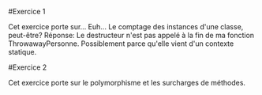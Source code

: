#Exercice 1

Cet exercice porte sur... Euh... Le comptage des instances d'une classe, peut-être?
Réponse: Le destructeur n'est pas appelé à la fin de ma fonction ThrowawayPersonne. Possiblement parce qu'elle vient d'un contexte statique.

#Exercice 2

Cet exercice porte sur le polymorphisme et les surcharges de méthodes.